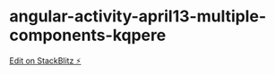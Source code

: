 # angular-activity-april13-multiple-components-kqpere

[Edit on StackBlitz ⚡️](https://stackblitz.com/edit/angular-activity-april13-multiple-components-kqpere)